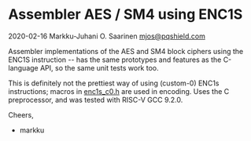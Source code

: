 # Assembler AES / SM4 using ENC1S

2020-02-16  Markku-Juhani O. Saarinen <mjos@pqshield.com>

Assembler implementations of the AES and SM4 block ciphers using the
ENC1S instruction -- has the same prototypes  and features as the
C-language API, so the same unit tests work too.

This is definitely not the prettiest way of using (custom-0) ENC1s
instructions; macros in [enc1s_c0.h](enc1s_c0.h) are used in encoding.
Uses the C preprocessor, and was tested with RISC-V GCC 9.2.0.

Cheers,
- markku


